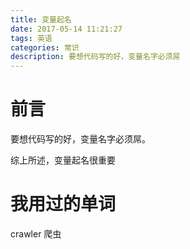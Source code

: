 ```yaml
---
title: 变量起名
date: 2017-05-14 11:21:27
tags: 英语
categories: 常识
description: 要想代码写的好，变量名字必须屌
---
```


# 前言

要想代码写的好，变量名字必须屌。

综上所述，变量起名很重要

# 我用过的单词

crawler 爬虫
